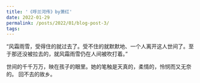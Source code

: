 ```yaml
---
title: '《呼兰河传》by萧红'
date: 2022-01-29
permalink: /posts/2022/01/blog-post-3/
tags:
---
```


“风霜雨雪，受得住的就过去了。受不住的就默默地、一个人离开这人世间了。至于那还没被拉去的，就风霜雨雪仍在人间被吹打着。”

世间的千千万万，映在孩子的眼里。她的笔触是天真的，柔情的，怜悯而又无奈的。
回不去的故乡。
